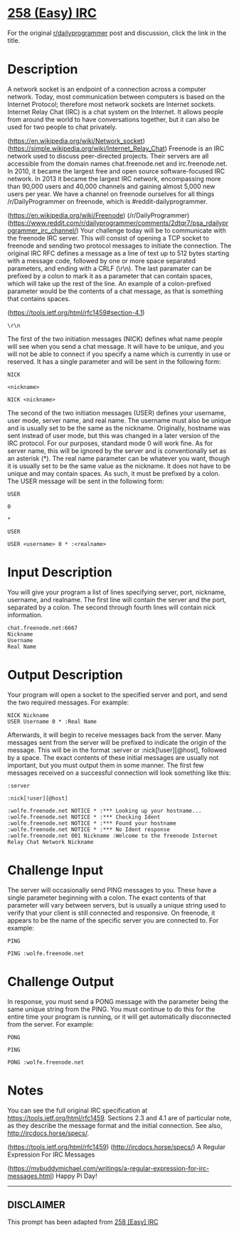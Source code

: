 # [258 (Easy) IRC](https://www.reddit.com/r/dailyprogrammer/comments/4ad23z/20160314_challenge_258_easy_irc_making_a/)

For the original [r/dailyprogrammer](https://www.reddit.com/r/dailyprogrammer/) post and discussion, click the link in the title.

# Description
A network socket is an endpoint of a connection across a computer network.
Today, most communication between computers is based on the Internet Protocol; therefore most network sockets are Internet
sockets. Internet Relay Chat (IRC) is a chat system on the Internet.
It allows people from around the world to have conversations together, but it can also be used for two people to chat
privately.

(https://en.wikipedia.org/wiki/Network_socket)
(https://simple.wikipedia.org/wiki/Internet_Relay_Chat)
Freenode is an IRC network used to discuss peer-directed projects. Their servers
are all accessible from the domain names chat.freenode.net and irc.freenode.net. In 2010, it became the largest free and
open source software-focused IRC network.  In 2013 it became the largest IRC network, encompassing more than 90,000 users
and 40,000 channels and gaining almost 5,000 new users per year. We have a channel on freenode ourselves for all things
/r/DailyProgrammer on freenode, which is
#reddit-dailyprogrammer.

(https://en.wikipedia.org/wiki/Freenode)
(/r/DailyProgrammer)
(https://www.reddit.com/r/dailyprogrammer/comments/2dtqr7/psa_rdailyprogrammer_irc_channel/)
Your challenge today will be to communicate with the freenode IRC server. This will consist of opening a TCP socket to
freenode and sending two protocol messages to initiate the connection. The original
IRC RFC defines a message as a line of text up to 512 bytes starting 
with a message code, followed by one or more space separated parameters, and ending with a CRLF (\r\n). The last
paramater can be prefixed by a colon to mark it as a parameter that can contain spaces, which will take up the rest of the
line. An example of a colon-prefixed parameter would be the contents of a chat message, as that is something that contains spaces.

(https://tools.ietf.org/html/rfc1459#section-4.1)

```
\r\n
```
The first of the two initiation messages (NICK) defines what name people will see when you send a chat message.
It will have to be unique, and you will not be able to connect if you specify a name which is currently in use or reserved.
It has a single parameter <nickname> and will be sent in the following form:


```
NICK
```

```
<nickname>
```

```
NICK <nickname>
```
The second of the two initiation messages (USER) defines your username, user mode, server name, and real name. The username must also be unique and is usually set to be the same as the nickname. Originally, hostname was sent instead of user mode, but this was changed in a later version of the IRC protocol. For our purposes, standard mode 0 will work fine. As for server name, this will be ignored by the server and is conventionally set as an asterisk (*). The real name parameter can be whatever you want, though it is usually set to be the same value as the nickname. It does not have to be unique and may contain spaces. As such, it must be prefixed by a colon. The USER message will be sent in the following form:


```
USER
```

```
0
```

```
*
```

```
USER
```

```
USER <username> 0 * :<realname>
```
# Input Description
You will give your program a list of lines specifying server, port, nickname, username, and realname. The first line will contain the server and the port, separated by a colon. The second through fourth lines will contain nick information.


```
chat.freenode.net:6667
Nickname
Username
Real Name
```
# Output Description
Your program will open a socket to the specified server and port, and send the two required messages. For example:


```
NICK Nickname
USER Username 0 * :Real Name
```
Afterwards, it will begin to receive messages back from the server. Many messages sent from the server will be prefixed to indicate the origin of the message. This will be in the format :server or :nick[!user][@host], followed by a space. The exact contents of these initial messages are usually not important, but you must output them in some manner. The first few messages received on a successful connection will look something like this:


```
:server
```

```
:nick[!user][@host]
```

```
:wolfe.freenode.net NOTICE * :*** Looking up your hostname...
:wolfe.freenode.net NOTICE * :*** Checking Ident
:wolfe.freenode.net NOTICE * :*** Found your hostname
:wolfe.freenode.net NOTICE * :*** No Ident response
:wolfe.freenode.net 001 Nickname :Welcome to the freenode Internet Relay Chat Network Nickname
```
# Challenge Input
The server will occasionally send PING messages to you. These have a single parameter beginning with a colon. The exact contents of that parameter will vary between servers, but is usually a unique string used to verify that your client is still connected and responsive. On freenode, it appears to be the name of the specific server you are connected to. For example:


```
PING
```

```
PING :wolfe.freenode.net
```
# Challenge Output
In response, you must send a PONG message with the parameter being the same unique string from the PING. You must continue to do this for the entire time your program is running, or it will get automatically disconnected from the server. For example:


```
PONG
```

```
PING
```

```
PONG :wolfe.freenode.net
```
# Notes
You can see the full original IRC specification at https://tools.ietf.org/html/rfc1459. Sections 2.3 and 4.1 are of particular note, as they describe the message format and the initial connection. See also, http://ircdocs.horse/specs/.

(https://tools.ietf.org/html/rfc1459)
(http://ircdocs.horse/specs/)
A Regular Expression For IRC Messages

(https://mybuddymichael.com/writings/a-regular-expression-for-irc-messages.html)
Happy Pi Day!


----
## **DISCLAIMER**
This prompt has been adapted from [258 [Easy] IRC](https://www.reddit.com/r/dailyprogrammer/comments/4ad23z/20160314_challenge_258_easy_irc_making_a/
)
